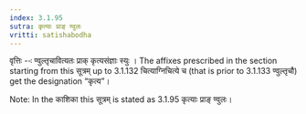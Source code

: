```yaml
---
index: 3.1.95
sutra: कृत्याः प्राङ् ण्वुलः
vritti: satishabodha
---
```






वृत्तिः --ः ण्वुल्तृचावित्यतः प्राक् कृत्यसंज्ञाः स्युः । The affixes prescribed in the section starting from this सूत्रम् up to 3.1.132 चित्याग्निचित्ये च (that is prior to 3.1.133 ण्वुल्तृचौ) get the designation “कृत्य”।


Note: In the काशिका this सूत्रम् is stated as 3.1.95 कृत्याः प्राङ् ण्वुलः।


